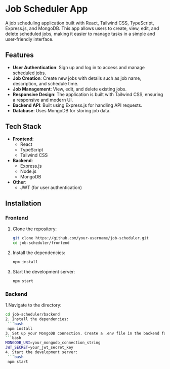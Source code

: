 # Job Scheduler App

A job scheduling application built with React, Tailwind CSS, TypeScript, Express.js, and MongoDB. This app allows users to create, view, edit, and delete scheduled jobs, making it easier to manage tasks in a simple and user-friendly interface.

## Features

- **User Authentication**: Sign up and log in to access and manage scheduled jobs.
- **Job Creation**: Create new jobs with details such as job name, description, and schedule time.
- **Job Management**: View, edit, and delete existing jobs.
- **Responsive Design**: The application is built with Tailwind CSS, ensuring a responsive and modern UI.
- **Backend API**: Built using Express.js for handling API requests.
- **Database**: Uses MongoDB for storing job data.

## Tech Stack

- **Frontend**:
  - React
  - TypeScript
  - Tailwind CSS
- **Backend**:
  - Express.js
  - Node.js
  - MongoDB
- **Other**:
  - JWT (for user authentication)

## Installation

### Frontend

1. Clone the repository:
   ```bash
   git clone https://github.com/your-username/job-scheduler.git
   cd job-scheduler/frontend
2. Install the dependencies:
    ```bash
    npm install
3. Start the development server:
    ```bash
    npm start
### Backend

1.Navigate to the directory:
   ```bash
   cd job-scheduler/backend
2. Install the dependencies:
    ```bash
    npm install
3. Set up your MongoDB connection. Create a .env file in the backend folder and add the following variables
   ```bash
   MONGODB_URI=your_mongodb_connection_string
   JWT_SECRET=your_jwt_secret_key
4. Start the development server:
    ```bash
    npm start
  

   


